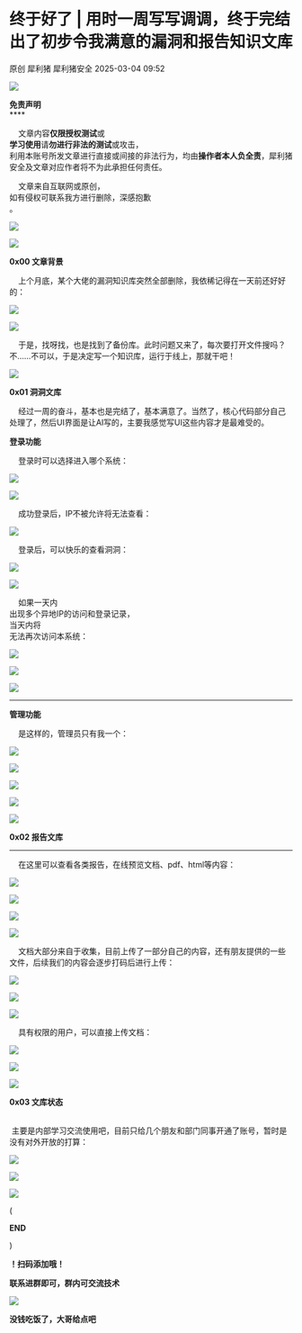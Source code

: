 #  终于好了 | 用时一周写写调调，终于完结出了初步令我满意的漏洞和报告知识文库   
原创 犀利猪  犀利猪安全   2025-03-04 09:52  
  
![](https://mmbiz.qpic.cn/mmbiz_png/7QRTvkK2qC6CankDUFDurKHNPv6c9ko5AqkwHqWpfosEJZolyMm7jQJgETLL5c3liagnTI6wSibQyRKJs5uBBgFw/640?wx_fmt=png "")  
  
**免责声明**  
****    
  
    文章内容**仅限授权测试**或  
**学习使用**请**勿进行非法的测试**或攻击，  
利用本账号所发文章进行直接或间接的非法行为，均由**操作者本人负全责**，犀利猪安全及文章对应作者将不为此承担任何责任。  
  
    文章来自互联网或原创，  
如有侵权可联系我方进行删除，深感抱歉  
。  
  
![](https://mmbiz.qpic.cn/mmbiz_png/7QRTvkK2qC6CankDUFDurKHNPv6c9ko501vNgyKf1ImmVAia8gkDje5L6Q8CyuBwNuB2ic5r5ql7ZgBROPgD37Aw/640?wx_fmt=png "")  
  
  
![](https://mmbiz.qpic.cn/mmbiz_png/PVHs7dHw163l3X1DTic0xNUMlqqNWbyjzMCSQBL5TSYMicqiaebusTIMaEibNDp0S0ST543taeeM9Blvydoa0pk0uA/640?wx_fmt=png "")  
  
**0x00 文章背景**  
  
    上个月底，某个大佬的漏洞知识库突然全部删除，我依稀记得在一天前还好好的：  
  
![](https://mmbiz.qpic.cn/mmbiz_png/FIBZec7ucChhZqvOVoz3euT3icYwAAGMrYuUVJWVHicKOyPNmOGv71vVzBmPNQUq7Pc0NiafbACHTrPfDCxaCwMow/640?wx_fmt=png "")  
  
  
![](https://mmbiz.qpic.cn/mmbiz_png/PVHs7dHw161b8BKfYvHSGibq7S6dMice9cptp7WMq17H7eja84ia2EWCTmKJQAPCyDWVGqk9kYZQ0s0zoEEqWsLQw/640?wx_fmt=png&from=appmsg "")  
  
  
    于是，找呀找，也是找到了备份库。此时问题又来了，每次要打开文件搜吗？不……不可以，于是决定写一个知识库，运行于线上，那就干吧！  
  
  
![](https://mmbiz.qpic.cn/mmbiz_png/PVHs7dHw163l3X1DTic0xNUMlqqNWbyjzMCSQBL5TSYMicqiaebusTIMaEibNDp0S0ST543taeeM9Blvydoa0pk0uA/640?wx_fmt=png "")  
  
**0x01 洞洞文库**  
  
    经过一周的奋斗，基本也是完结了，基本满意了。当然了，核心代码部分自己处理了，然后UI界面是让AI写的，主要我感觉写UI这些内容才是最难受的。  
  
  
**登录功能**  
  
    登录时可以选择进入哪个系统：  
  
![](https://mmbiz.qpic.cn/mmbiz_png/FIBZec7ucChhZqvOVoz3euT3icYwAAGMrYuUVJWVHicKOyPNmOGv71vVzBmPNQUq7Pc0NiafbACHTrPfDCxaCwMow/640?wx_fmt=png "")  
  
  
![](https://mmbiz.qpic.cn/mmbiz_png/PVHs7dHw161b8BKfYvHSGibq7S6dMice9ciasDnDeVEYibBxtvSzeL77icZnO5sOm8WHzA3upKsT5VEyhtwYJZVviabA/640?wx_fmt=png&from=appmsg "")  
  
  
    成功登录后，IP不被允许将无法查看：  
  
![](https://mmbiz.qpic.cn/mmbiz_png/PVHs7dHw161b8BKfYvHSGibq7S6dMice9c5N2oPl65X1Xwj9DePiaafrKTnMRnePuaI26zqpGddgNxtCzq3FPb7dg/640?wx_fmt=png&from=appmsg "")  
  
    登录后，可以快乐的查看洞洞：  
  
![](https://mmbiz.qpic.cn/mmbiz_png/FIBZec7ucChhZqvOVoz3euT3icYwAAGMrYuUVJWVHicKOyPNmOGv71vVzBmPNQUq7Pc0NiafbACHTrPfDCxaCwMow/640?wx_fmt=png "")  
  
  
![](https://mmbiz.qpic.cn/mmbiz_jpg/PVHs7dHw161b8BKfYvHSGibq7S6dMice9cn0etS5ylw7OVg0bPxDicUFnbz9EjsiahMwkMCDNR1xCUfqqK6pNw70hg/640?wx_fmt=jpeg "")  
  
  
    如果一天内  
出现多个异地IP的访问和登录记录，  
当天内将  
无法再次访问本系统：  
  
![](https://mmbiz.qpic.cn/mmbiz_png/FIBZec7ucChhZqvOVoz3euT3icYwAAGMrYuUVJWVHicKOyPNmOGv71vVzBmPNQUq7Pc0NiafbACHTrPfDCxaCwMow/640?wx_fmt=png "")  
  
  
![](https://mmbiz.qpic.cn/mmbiz_png/PVHs7dHw161b8BKfYvHSGibq7S6dMice9cwLlMyEjo1ux6xfic0Ta5OzWjsvCvdZcmySKrDjVhbqSe7jycF1VKcLw/640?wx_fmt=png&from=appmsg "")  
  
![](https://mmbiz.qpic.cn/mmbiz_png/PVHs7dHw161b8BKfYvHSGibq7S6dMice9cPdnQVYaXicKHyqjB7AtWhRS4FXOXw4PiciaHSAkbqBg4LX16BlUSlC7PA/640?wx_fmt=png&from=appmsg "")  
  
  
****  
**管理功能**  
  
    是这样的，管理员只有我一个：  
  
![](https://mmbiz.qpic.cn/mmbiz_png/FIBZec7ucChhZqvOVoz3euT3icYwAAGMrYuUVJWVHicKOyPNmOGv71vVzBmPNQUq7Pc0NiafbACHTrPfDCxaCwMow/640?wx_fmt=png "")  
  
  
![](https://mmbiz.qpic.cn/mmbiz_png/PVHs7dHw161b8BKfYvHSGibq7S6dMice9cKgHiaFnA8QV0ibcKRwqCqWMc69AZZS7rhsQ8aicibNbFn5mibpTlMJ0szew/640?wx_fmt=png&from=appmsg "")  
  
  
![](https://mmbiz.qpic.cn/mmbiz_png/PVHs7dHw161b8BKfYvHSGibq7S6dMice9cVjAaDttO4z0JBOwHic61EGkdZ0bfdPCKz5z1K3PSYYb4ic4gEn1eP5OA/640?wx_fmt=png&from=appmsg "")  
  
  
![](https://mmbiz.qpic.cn/mmbiz_png/PVHs7dHw161b8BKfYvHSGibq7S6dMice9cyibfgIgEuLH8qTcJrp7zhAoI8zW245rlRLumk1eTxKp2U9fBDPcgQjg/640?wx_fmt=png&from=appmsg "")  
  
  
  
![](https://mmbiz.qpic.cn/mmbiz_png/PVHs7dHw163l3X1DTic0xNUMlqqNWbyjzMCSQBL5TSYMicqiaebusTIMaEibNDp0S0ST543taeeM9Blvydoa0pk0uA/640?wx_fmt=png "")  
  
**0x02 报告文库**  
  
****  
    在这里可以查看各类报告，在线预览文档、pdf、html等内容：  
  
![](https://mmbiz.qpic.cn/mmbiz_png/FIBZec7ucChhZqvOVoz3euT3icYwAAGMrYuUVJWVHicKOyPNmOGv71vVzBmPNQUq7Pc0NiafbACHTrPfDCxaCwMow/640?wx_fmt=png "")  
  
  
![](https://mmbiz.qpic.cn/mmbiz_png/PVHs7dHw161b8BKfYvHSGibq7S6dMice9c767ICZCr9VuJ6ckicoeTGNZw4Hbfdetc2pTf2c1Y8BgbicT4xuJUAmlA/640?wx_fmt=png&from=appmsg "")  
  
  
![](https://mmbiz.qpic.cn/mmbiz_png/PVHs7dHw161b8BKfYvHSGibq7S6dMice9c2LqUXw6ZHRdSW8f1veO7ZaMFzzdDHbOZxNJaZTTyngD7Ytxjqr9DNw/640?wx_fmt=png&from=appmsg "")  
  
  
![](https://mmbiz.qpic.cn/mmbiz_png/PVHs7dHw161b8BKfYvHSGibq7S6dMice9cKKAiaX9eianh6CK1kXfWqBvHdeMv2HV4sNPVpy14Tkicg3ctwnssjzHCQ/640?wx_fmt=png&from=appmsg "")  
  
  
    文档大部分来自于收集，目前上传了一部分自己的内容，还有朋友提供的一些文件，后续我们的内容会逐步打码后进行上传：  
  
![](https://mmbiz.qpic.cn/mmbiz_png/FIBZec7ucChhZqvOVoz3euT3icYwAAGMrYuUVJWVHicKOyPNmOGv71vVzBmPNQUq7Pc0NiafbACHTrPfDCxaCwMow/640?wx_fmt=png "")  
  
  
![](https://mmbiz.qpic.cn/mmbiz_png/PVHs7dHw161b8BKfYvHSGibq7S6dMice9cLic4nh8t00hQV7BRuBPia3Vrz2ZaghV0iaXicUL2RLsnLcnEoFDib4Rk91g/640?wx_fmt=png&from=appmsg "")  
  
  
![](https://mmbiz.qpic.cn/mmbiz_png/PVHs7dHw161b8BKfYvHSGibq7S6dMice9cPLNiamCOQuHs8etj08xSiaMg3ptgjAxjlaPT9aMmRSDQNsXPC9j6Wbibg/640?wx_fmt=png&from=appmsg "")  
  
  
    具有权限的用户，可以直接上传文档：  
  
![](https://mmbiz.qpic.cn/mmbiz_png/FIBZec7ucChhZqvOVoz3euT3icYwAAGMrYuUVJWVHicKOyPNmOGv71vVzBmPNQUq7Pc0NiafbACHTrPfDCxaCwMow/640?wx_fmt=png "")  
  
  
![](https://mmbiz.qpic.cn/mmbiz_png/PVHs7dHw161b8BKfYvHSGibq7S6dMice9cz7CLEzVBC8nibhdgIgnYOZGVMpAbEf2EAxp7XKribfv7ngkFn9NrBD9w/640?wx_fmt=png&from=appmsg "")  
  
  
  
![](https://mmbiz.qpic.cn/mmbiz_png/PVHs7dHw163l3X1DTic0xNUMlqqNWbyjzMCSQBL5TSYMicqiaebusTIMaEibNDp0S0ST543taeeM9Blvydoa0pk0uA/640?wx_fmt=png "")  
  
**0x03 文库状态**  
  
     
 主要是内部学习交流使用吧，目前只给几个朋友和部门同事开通了账号，暂时是没有对外开放的打算：  
  
![](https://mmbiz.qpic.cn/mmbiz_png/FIBZec7ucChhZqvOVoz3euT3icYwAAGMrYuUVJWVHicKOyPNmOGv71vVzBmPNQUq7Pc0NiafbACHTrPfDCxaCwMow/640?wx_fmt=png "")  
  
  
![](https://mmbiz.qpic.cn/mmbiz_png/PVHs7dHw161b8BKfYvHSGibq7S6dMice9cak70iamJxbKdJZXOEXxgT3aX12Q6FGAKiaBzGiaRzuXNfzXKMKM8EicQzw/640?wx_fmt=png&from=appmsg "")  
  
  
  
![](https://mmbiz.qpic.cn/mmbiz_gif/PVHs7dHw163nH6MUINlAAdNibz6iaI4Izy4LuoZ7bquVOTMR71nU9KdboYQl4xoGMXguo4X7ojBz8EgZn7RuRYMw/640?wx_fmt=gif "")  
  
(  
  
**END**  
  
)  
  
  
  
  
**！扫码添加哦！**  
  
**联系进群即可，群内可交流技术**  
  
![](https://mmbiz.qpic.cn/mmbiz_png/PVHs7dHw160sKTllbdHibe6OmJCO6EfgvVzXWXWAZf1ZKDwutM7fHDXauJWzfGW6wOXwVQqCenGxSKOkYYGByuQ/640?wx_fmt=png&from=appmsg "")  
  
**没钱吃饭了，大哥给点吧**  
  
